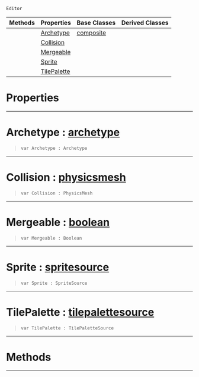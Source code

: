  `Editor`

|Methods|Properties|Base Classes|Derived Classes|
|---|---|---|---|
| |[ Archetype](https://github.com/ZilchEngine/ZilchDocs/blob/master/code_reference/class_reference/tilepaletteview.md#archetype-zilch-engine-do)|[composite](https://github.com/ZilchEngine/ZilchDocs/blob/master/code_reference/class_reference/composite.md)| |
| |[ Collision](https://github.com/ZilchEngine/ZilchDocs/blob/master/code_reference/class_reference/tilepaletteview.md#collision-zilch-engine-do)| | |
| |[ Mergeable](https://github.com/ZilchEngine/ZilchDocs/blob/master/code_reference/class_reference/tilepaletteview.md#mergeable-zilch-engine-do)| | |
| |[ Sprite](https://github.com/ZilchEngine/ZilchDocs/blob/master/code_reference/class_reference/tilepaletteview.md#sprite-zilch-engine-docum)| | |
| |[ TilePalette](https://github.com/ZilchEngine/ZilchDocs/blob/master/code_reference/class_reference/tilepaletteview.md#tilepalette-zilch-engine)| | |


 #  Properties


---  
 #  Archetype : [archetype](https://github.com/ZilchEngine/ZilchDocs/blob/master/code_reference/class_reference/archetype.md)

> 
> ``` lang=cpp, name=Nada
> var Archetype : Archetype


---  
 #  Collision : [physicsmesh](https://github.com/ZilchEngine/ZilchDocs/blob/master/code_reference/class_reference/physicsmesh.md)

> 
> ``` lang=cpp, name=Nada
> var Collision : PhysicsMesh


---  
 #  Mergeable : [boolean](https://github.com/ZilchEngine/ZilchDocs/blob/master/code_reference/nada_base_types/boolean.md)

> 
> ``` lang=cpp, name=Nada
> var Mergeable : Boolean


---  
 #  Sprite : [spritesource](https://github.com/ZilchEngine/ZilchDocs/blob/master/code_reference/class_reference/spritesource.md)

> 
> ``` lang=cpp, name=Nada
> var Sprite : SpriteSource


---  
 #  TilePalette : [tilepalettesource](https://github.com/ZilchEngine/ZilchDocs/blob/master/code_reference/class_reference/tilepalettesource.md)

> 
> ``` lang=cpp, name=Nada
> var TilePalette : TilePaletteSource


---  
 #  Methods


---  
 

 